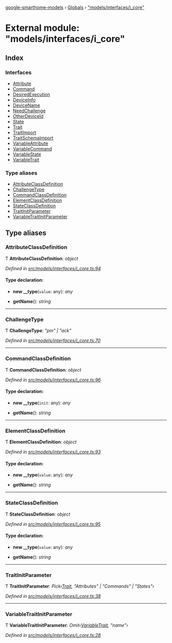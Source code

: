 [google-smarthome-models](../README.md) › [Globals](../globals.md) › ["models/interfaces/i_core"](_models_interfaces_i_core_.md)

# External module: "models/interfaces/i_core"

## Index

### Interfaces

* [Attribute](../interfaces/_models_interfaces_i_core_.attribute.md)
* [Command](../interfaces/_models_interfaces_i_core_.command.md)
* [DesiredExecution](../interfaces/_models_interfaces_i_core_.desiredexecution.md)
* [DeviceInfo](../interfaces/_models_interfaces_i_core_.deviceinfo.md)
* [DeviceName](../interfaces/_models_interfaces_i_core_.devicename.md)
* [NeedChallenge](../interfaces/_models_interfaces_i_core_.needchallenge.md)
* [OtherDeviceId](../interfaces/_models_interfaces_i_core_.otherdeviceid.md)
* [State](../interfaces/_models_interfaces_i_core_.state.md)
* [Trait](../interfaces/_models_interfaces_i_core_.trait.md)
* [TraitImport](../interfaces/_models_interfaces_i_core_.traitimport.md)
* [TraitSchemaImport](../interfaces/_models_interfaces_i_core_.traitschemaimport.md)
* [VariableAttribute](../interfaces/_models_interfaces_i_core_.variableattribute.md)
* [VariableCommand](../interfaces/_models_interfaces_i_core_.variablecommand.md)
* [VariableState](../interfaces/_models_interfaces_i_core_.variablestate.md)
* [VariableTrait](../interfaces/_models_interfaces_i_core_.variabletrait.md)

### Type aliases

* [AttributeClassDefinition](_models_interfaces_i_core_.md#attributeclassdefinition)
* [ChallengeType](_models_interfaces_i_core_.md#challengetype)
* [CommandClassDefinition](_models_interfaces_i_core_.md#commandclassdefinition)
* [ElementClassDefinition](_models_interfaces_i_core_.md#elementclassdefinition)
* [StateClassDefinition](_models_interfaces_i_core_.md#stateclassdefinition)
* [TraitInitParameter](_models_interfaces_i_core_.md#traitinitparameter)
* [VariableTraitInitParameter](_models_interfaces_i_core_.md#variabletraitinitparameter)

## Type aliases

###  AttributeClassDefinition

Ƭ **AttributeClassDefinition**: *object*

*Defined in [src/models/interfaces/i_core.ts:94](https://github.com/galactic1969/google-smarthome-models/blob/633871f/src/models/interfaces/i_core.ts#L94)*

#### Type declaration:

* **new __type**(`value`: any): *any*

* **getName**(): *string*

___

###  ChallengeType

Ƭ **ChallengeType**: *"pin" | "ack"*

*Defined in [src/models/interfaces/i_core.ts:70](https://github.com/galactic1969/google-smarthome-models/blob/633871f/src/models/interfaces/i_core.ts#L70)*

___

###  CommandClassDefinition

Ƭ **CommandClassDefinition**: *object*

*Defined in [src/models/interfaces/i_core.ts:96](https://github.com/galactic1969/google-smarthome-models/blob/633871f/src/models/interfaces/i_core.ts#L96)*

#### Type declaration:

* **new __type**(`init`: any): *any*

* **getName**(): *string*

___

###  ElementClassDefinition

Ƭ **ElementClassDefinition**: *object*

*Defined in [src/models/interfaces/i_core.ts:93](https://github.com/galactic1969/google-smarthome-models/blob/633871f/src/models/interfaces/i_core.ts#L93)*

#### Type declaration:

* **new __type**(`value`: any): *any*

* **getName**(): *string*

___

###  StateClassDefinition

Ƭ **StateClassDefinition**: *object*

*Defined in [src/models/interfaces/i_core.ts:95](https://github.com/galactic1969/google-smarthome-models/blob/633871f/src/models/interfaces/i_core.ts#L95)*

#### Type declaration:

* **new __type**(`value`: any): *any*

* **getName**(): *string*

___

###  TraitInitParameter

Ƭ **TraitInitParameter**: *Pick‹[Trait](../interfaces/_models_interfaces_i_core_.trait.md), "Attributes" | "Commands" | "States"›*

*Defined in [src/models/interfaces/i_core.ts:38](https://github.com/galactic1969/google-smarthome-models/blob/633871f/src/models/interfaces/i_core.ts#L38)*

___

###  VariableTraitInitParameter

Ƭ **VariableTraitInitParameter**: *Omit‹[VariableTrait](../interfaces/_models_interfaces_i_core_.variabletrait.md), "name"›*

*Defined in [src/models/interfaces/i_core.ts:28](https://github.com/galactic1969/google-smarthome-models/blob/633871f/src/models/interfaces/i_core.ts#L28)*
